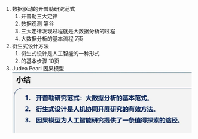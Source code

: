 1. 数据驱动的开普勒研究范式
   1. 开普勒三大定律
   2. 数据观测 第谷
   3. 三大定律发现过程就是大数据分析的过程
   4. 大数据分析的基本流程 7页
2. 衍生式设计方法
   1. 衍生式设计是人工智能的一种形式
   2. 的基本步骤 10页
3. Judea Pearl 因果模型
 ![9](/科学规范/image/9.jpg)